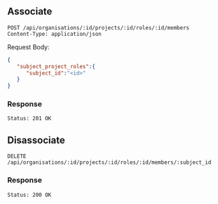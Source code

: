 ---
---

## Associate

```
POST /api/organisations/:id/projects/:id/roles/:id/members
Content-Type: application/json
```
Request Body:

```json
{
   "subject_project_roles":{
      "subject_id":"<id>"
   }
}
```

### Response

```
Status: 201 OK
```

## Disassociate

```
DELETE /api/organisations/:id/projects/:id/roles/:id/members/:subject_id
```
### Response

```
Status: 200 OK
```
